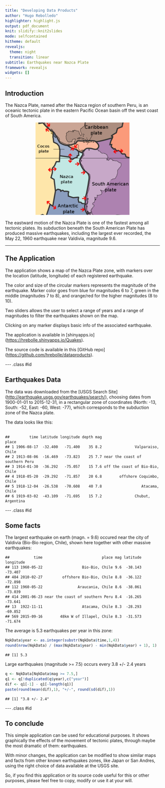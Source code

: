 ```yaml
---
title: "Developing Data Products"
author: "Hugo Rebolledo"
highlighter: highlight.js
output: pdf_document
knit: slidify::knit2slides
mode: selfcontained
hitheme: default
revealjs:
  theme: night
  transition: linear
subtitle: Earthquakes near Nazca Plate
framework: revealjs
widgets: []
---
```

<style type="text/css">
p { text-align: left; }
</style>
 
## Introduction

The Nazca Plate, named after the Nazca region of southern Peru, is an oceanic tectonic plate in the eastern Pacific Ocean basin off the west coast of South America. 

<div style='text-align: center;'>
<img height='300' src='./assets/img/pt3-nazca-plate-usgs.png' />
</div>

The eastward motion of the Nazca Plate is one of the fastest among all tectonic plates. Its subduction beneath the South American Plate has produced massive earthquakes, including the largest ever recorded, the May 22, 1960 earthquake near Valdivia, magnitude 9.6.

---

## The Application

The application shows a map of the Nazca Plate zone, with markers over the location (latitude, longitude) of each registered earthquake. 

The color and size of the circular markers represents the magnitude of the earthquake. Marker color goes from blue for magnitudes 6 to 7, green in the middle (magnitudes 7 to 8), and orange/red for the higher magnitudes (8 to 10).

Two sliders allows the user to select a range of years and a range of magnitudes to filter  the earthquakes shown on the map.

Clicking on any marker displays basic info of the associated earthquake.

The application is available in [shinyapps.io] (https://hrebolle.shinyapps.io/Quakes).

The source code is available in this [GitHub repo] (https://github.com/hrebolle/dataproducts).

--- .class #id 

## Earthquakes Data

The data was downloaded from the [USGS Search Site] (http://earthquake.usgs.gov/earthquakes/search/), 
choosing dates from 1900-01-01 to 2015-12-31, in a rectangular zone of coordinates
(North: -13, South: -52, East: -60, West: -77), which corresponds to the subduction zone of the Nazca plate.

The data looks like this: 
<br><br>

```
##         time latitude longitude depth mag                           place
## 1 1906-08-17  -32.400   -71.400    35 8.2               Valparaiso, Chile
## 2 1913-08-06  -16.469   -73.823    25 7.7 near the coast of southern Peru
## 3 1914-01-30  -36.292   -75.057    15 7.6 off the coast of Bio-Bio, Chile
## 4 1918-05-20  -29.292   -71.857    20 6.8        offshore Coquimbo, Chile
## 5 1918-12-04  -26.538   -70.608    40 7.8                  Atacama, Chile
## 6 1919-03-02  -43.109   -71.695    15 7.2               Chubut, Argentina
```

--- .class #id 

##  Some facts

The largest earthquake on earth (magn. = 9.6) occured near the city of Valdivia (Bio-Bio region, Chile), shown here together with other massive earthquakes:
<br>

```
##           time                           place mag latitude longitude
## 113 1960-05-22                  Bio-Bio, Chile 9.6  -38.143   -73.407
## 484 2010-02-27         offshore Bio-Bio, Chile 8.8  -36.122   -72.898
## 112 1960-05-22                Araucania, Chile 8.6  -38.061   -73.039
## 414 2001-06-23 near the coast of southern Peru 8.4  -16.265   -73.641
## 13  1922-11-11                  Atacama, Chile 8.3  -28.293   -69.852
## 569 2015-09-16        48km W of Illapel, Chile 8.3  -31.573   -71.674
```

The average is 5.3 earthquakes per year in this zone:

```r
NqkData$year <- as.integer(substr(NqkData$time,1,4))
round(nrow(NqkData) / (max(NqkData$year) - min(NqkData$year) + 1), 1)
```

```
## [1] 5.3
```

Large earthquakes (magnitude >= 7.5) occurs every 3.8 +/- 2.4 years

```r
q <- NqkData[NqkData$mag >= 7.5,]
q1 <- q[!duplicated(q$year),c("year")]
dif <- q1[-1] - q1[-length(q1)]
paste(round(mean(dif),1), "+/-", round(sd(dif),1))
```

```
## [1] "3.8 +/- 2.4"
```

--- .class #id 

##  To conclude

This simple application can be used for educational purposes. It shows graphically the effects of the movement of tectonic plates, through maybe the most dramatic of them: earthquakes.

With minor changes, the application can be modified to show similar maps and facts from other known earthquakes zones, like Japan or San Andres, using the right choice of data available at the USGS site. 

So, if you find this application or its source code useful for this or other purposes, please feel free to copy, modify or use it at your will.


